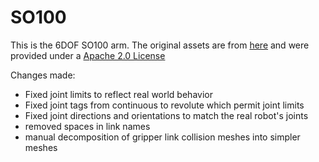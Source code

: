 # SO100

This is the 6DOF SO100 arm. The original assets are from [here](https://github.com/TheRobotStudio/SO-ARM100) and were provided under a [Apache 2.0 License](LICENSE)

Changes made:
- Fixed joint limits to reflect real world behavior
- Fixed joint tags from continuous to revolute which permit joint limits
- Fixed joint directions and orientations to match the real robot's joints
- removed spaces in link names
- manual decomposition of gripper link collision meshes into simpler meshes